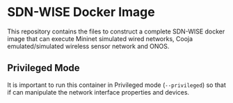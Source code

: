 # SDN-WISE Docker Image
This repository contains the files to construct a complete SDN-WISE docker image that can execute
Mininet simulated wired networks, Cooja emulated/simulated wireless sensor network and ONOS.

## Privileged Mode
It is important to run this container in Privileged mode (`--privileged`) so that if can manipulate the network interface properties and devices. 

